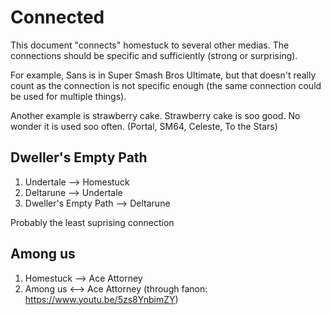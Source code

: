 # Connected

This document "connects" homestuck to several other medias. The connections should be specific and sufficiently (strong or surprising).

For example, Sans is in Super Smash Bros Ultimate, but that doesn't really count as the connection is not specific enough (the same connection could be used for multiple things).

Another example is strawberry cake. Strawberry cake is soo good. No wonder it is used soo often. (Portal, SM64, Celeste, To the Stars)

## Dweller's Empty Path

1. Undertale --> Homestuck
2. Deltarune --> Undertale
3. Dweller's Empty Path --> Deltarune

Probably the least suprising connection

## Among us

1. Homestuck --> Ace Attorney
2. Among us <--> Ace Attorney (through fanon: <https://www.youtu.be/5zs8YnbimZY>)
